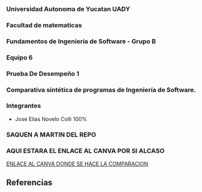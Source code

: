 ### Universidad Autonoma de Yucatan UADY
### Facultad de matematicas
### Fundamentos de Ingenieria de Software - Grupo B
### Equipo 6
### Prueba De Desempeño 1
### Comparativa sintética de programas de Ingeniería de Software.
### Integrantes
* Jose Elias Novelo Colli 100%

### SAQUEN A MARTIN DEL REPO
### AQUI ESTARA EL ENLACE AL CANVA POR SI ALCASO
[ENLACE AL CANVA DONDE SE HACE LA COMPARACION](https://www.canva.com/design/DAFuprPzigg/LrEZFV64OxTHRtwpt4-phQ/view?utm_content=DAFuprPzigg&utm_campaign=designshare&utm_medium=link&utm_source=publishsharelink)

## Referencias
